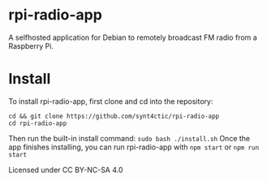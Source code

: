 # rpi-radio-app
A selfhosted application for Debian to remotely broadcast FM radio from a Raspberry Pi.

# Install
To install rpi-radio-app, first clone and cd into the repository:
```
cd && git clone https://github.com/synt4ctic/rpi-radio-app
cd rpi-radio-app
```
Then run the built-in install command:
```sudo bash ./install.sh```
Once the app finishes installing, you can run rpi-radio-app with ```npm start``` or ```npm run start```

Licensed under CC BY-NC-SA 4.0
